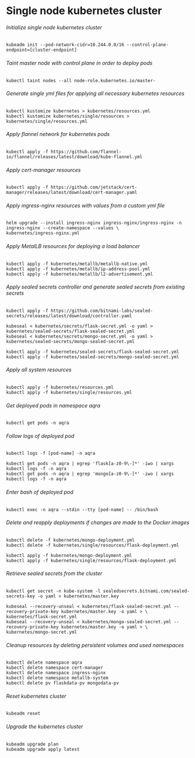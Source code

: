 # Single node kubernetes cluster

###### Initialize single node kubernetes cluster

```
kubeadm init --pod-network-cidr=10.244.0.0/16 --control-plane-endpoint=[cluster-endpoint]
```

###### Taint master node with control plane in order to deploy pods

```
kubectl taint nodes --all node-role.kubernetes.io/master-
```

###### Generate single yml files for applying all necessary kubernetes resources

```
kubectl kustomize kubernetes > kubernetes/resources.yml
kubectl kustomize kubernetes/single/resources > kubernetes/single/resources.yml
```

###### Apply flannel network for kubernetes pods

```
kubectl apply -f https://github.com/flannel-io/flannel/releases/latest/download/kube-flannel.yml
```

###### Apply cert-manager resources

```
kubectl apply -f https://github.com/jetstack/cert-manager/releases/latest/download/cert-manager.yaml
```

###### Apply ingress-nginx resources with values from a custom yml file

```
helm upgrade --install ingress-nginx ingress-nginx/ingress-nginx -n ingress-nginx --create-namespace --values \
kubernetes/ingress-nginx.yml
```

###### Apply MetalLB resources for deploying a load balancer

```
kubectl apply -f kubernetes/metallb/metallb-native.yml
kubectl apply -f kubernetes/metallb/ip-address-pool.yml
kubectl apply -f kubernetes/metallb/l2-advertisement.yml
```

###### Apply sealed secrets controller and generate sealed secrets from existing secrets

```
kubectl apply -f https://github.com/bitnami-labs/sealed-secrets/releases/latest/download/controller.yaml

kubeseal < kubernetes/secrets/flask-secret.yml -o yaml > kubernetes/sealed-secrets/flask-sealed-secret.yml
kubeseal < kubernetes/secrets/mongo-secret.yml -o yaml > kubernetes/sealed-secrets/mongo-sealed-secret.yml
```

```
kubectl apply -f kubernetes/sealed-secrets/flask-sealed-secret.yml
kubectl apply -f kubernetes/sealed-secrets/mongo-sealed-secret.yml
```

###### Apply all system resources

```
kubectl apply -f kubernetes/resources.yml
kubectl apply -f kubernetes/single/resources.yml
```

###### Get deployed pods in namespace aqra

```
kubectl get pods -n aqra
```

###### Follow logs of deployed pod

```
kubectl logs -f [pod-name] -n aqra

kubectl get pods -n aqra | egrep 'flask[a-z0-9\-]*' -iwo | xargs kubectl logs -f -n aqra
kubectl get pods -n aqra | egrep 'mongo[a-z0-9\-]*' -iwo | xargs kubectl logs -f -n aqra
```

###### Enter bash of deployed pod

```
kubectl exec -n aqra --stdin --tty [pod-name] -- /bin/bash
```

###### Delete and reapply deployments if changes are made to the Docker images

```
kubectl delete -f kubernetes/mongo-deployment.yml
kubectl delete -f kubernetes/single/resources/flask-deployment.yml
```

```
kubectl apply -f kubernetes/mongo-deployment.yml
kubectl apply -f kubernetes/single/resources/flask-deployment.yml
```

###### Retrieve sealed secrets from the cluster

```
kubectl get secret -n kube-system -l sealedsecrets.bitnami.com/sealed-secrets-key -o yaml > kubernetes/master.key

kubeseal --recovery-unseal < kubernetes/flask-sealed-secret.yml --recovery-private-key kubernetes/master.key -o yaml > \
kubernetes/flask-secret.yml
kubeseal --recovery-unseal < kubernetes/mongo-sealed-secret.yml --recovery-private-key kubernetes/master.key -o yaml > \
kubernetes/mongo-secret.yml
```

###### Cleanup resources by deleting persistent volumes and used namespaces

```
kubectl delete namespace aqra
kubectl delete namespace cert-manager
kubectl delete namespace ingress-nginx
kubectl delete namespace metallb-system
kubectl delete pv flaskdata-pv mongodata-pv
```

###### Reset kubernetes cluster

```
kubeadm reset
```

###### Upgrade the kubernetes cluster

```
kubeadm upgrade plan
kubeadm upgrade apply latest
```
